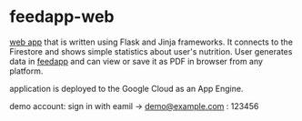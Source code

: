 # feedapp-web

[web app][wa] that is written using Flask and Jinja frameworks. It connects to the Firestore and shows simple statistics about user's nutrition. User generates data in [feedapp][gp] and can view or save it as PDF in browser from any platform. 


application is deployed to the Google Cloud as an App Engine.

demo account: sign in with eamil -> demo@example.com : 123456

   [gp]: <https://github.com/dievskiy/feedapp>
   [wa]: <https://feedapp-85670.appspot.com>
  
